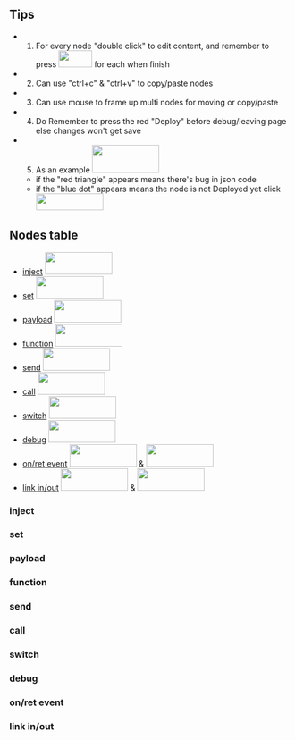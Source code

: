 ## Tips
* 1. For every node "double click" to edit content, and remember to press <img src="https://i.imgur.com/a1M9i9h.png" width=60 height=30> for each when finish
* 2. Can use "ctrl+c" & "ctrl+v" to copy/paste nodes
* 3. Can use mouse to frame up multi nodes for moving or copy/paste
* 4. Do Remember to press the red "Deploy" before debug/leaving page else changes won't get save
* 5. As an example <img src="https://i.imgur.com/7KWSIGM.png" width=120 height=50> 
    * if the "red triangle" appears means there's bug in json code 
    * if the "blue dot" appears means the node is not Deployed yet click <img src="https://i.imgur.com/SbNMST5.png" width=120 height=30> 

## Nodes table
* [inject](#inject) <img src="https://i.imgur.com/CLSpzfz.png" width=120 height=40>
* [set](#set) <img src="https://i.imgur.com/mrUJBKE.png" width=120 height=40>
* [payload](#payload) <img src="https://i.imgur.com/XlbGGpk.png" width=120 height=40>
* [function](#function) <img src="https://i.imgur.com/QX7O8PO.png" width=120 height=40>
* [send](#send) <img src="https://i.imgur.com/LQ1jsMD.png" width=120 height=40>
* [call](#call) <img src="https://i.imgur.com/cF7R86U.png" width=120 height=40>
* [switch](#switch) <img src="https://i.imgur.com/UuE2qCf.png" width=120 height=40>
* [debug](#debug) <img src="https://i.imgur.com/zdAEqm1.png" width=120 height=40>
* [on/ret event](#1) <img src="https://i.imgur.com/6mbbHyl.png" width=120 height=40> & <img src="https://i.imgur.com/HCFQkIE.png" width=120 height=40>
* [link in/out](#2) <img src="https://i.imgur.com/3B8FtrL.png" width=120 height=40> & <img src="https://i.imgur.com/ekxbsPo.png" width=120 height=40>


### inject 

### set

### payload

### function

### send

### call

### switch

### debug

### <h3 id="1">on/ret event</h3>

### <h3 id="2">link in/out</h3>

